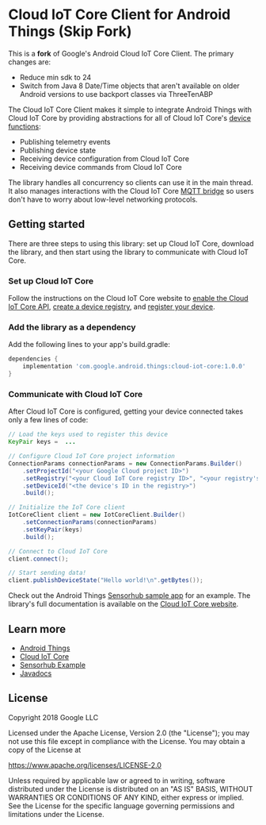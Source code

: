 # Cloud IoT Core Client for Android Things (Skip Fork)

This is a **fork** of Google's Android Cloud IoT Core Client. The primary changes are:
* Reduce min sdk to 24
* Switch from Java 8 Date/Time objects that aren't available on older Android versions to use backport classes via ThreeTenABP

The Cloud IoT Core Client makes it simple to integrate Android Things with Cloud IoT Core by
providing abstractions for all of Cloud IoT Core's
[device functions](https://cloud.google.com/iot/docs/concepts/devices):

* Publishing telemetry events
* Publishing device state
* Receiving device configuration from Cloud IoT Core
* Receiving device commands from Cloud IoT Core

The library handles all concurrency so clients can use it in the main thread. It also manages
interactions with the Cloud IoT Core
[MQTT bridge](https://cloud.google.com/iot/docs/how-tos/mqtt-bridge) so users don't have to worry
about low-level networking protocols.

## Getting started

There are three steps to using this library: set up Cloud IoT Core, download the library, and then
start using the library to communicate with Cloud IoT Core.

### Set up Cloud IoT Core

Follow the instructions on the Cloud IoT Core website to
[enable the Cloud IoT Core API](https://cloud.google.com/iot/docs/how-tos/getting-started),
[create a device registry](https://cloud.google.com/iot/docs/how-tos/devices#creating_a_device_registry),
and
[register your device](https://cloud.google.com/iot/docs/how-tos/devices#creating_device_key_pairs).

### Add the library as a dependency

Add the following lines to your app's build.gradle:

```groovy
dependencies {
    implementation 'com.google.android.things:cloud-iot-core:1.0.0'
}
```

### Communicate with Cloud IoT Core

After Cloud IoT Core is configured, getting your device connected takes only a few lines of code:

```java
// Load the keys used to register this device
KeyPair keys =  ...

// Configure Cloud IoT Core project information
ConnectionParams connectionParams = new ConnectionParams.Builder()
    .setProjectId("<your Google Cloud project ID>")
    .setRegistry("<your Cloud IoT Core registry ID>", "<your registry's cloud region>")
    .setDeviceId("<the device's ID in the registry>")
    .build();

// Initialize the IoT Core client
IotCoreClient client = new IotCoreClient.Builder()
    .setConnectionParams(connectionParams)
    .setKeyPair(keys)
    .build();

// Connect to Cloud IoT Core
client.connect();

// Start sending data!
client.publishDeviceState("Hello world!\n".getBytes());
```

Check out the Android Things
[Sensorhub sample app][sensorhub]
for an example. The library's full documentation is available on the
[Cloud IoT Core website][javadocs].

## Learn more

* [Android Things](https://developer.android.com/things/)
* [Cloud IoT Core](https://cloud.google.com/iot-core/)
* [Sensorhub Example][sensorhub]
* [Javadocs][javadocs]

## License

Copyright 2018 Google LLC

Licensed under the Apache License, Version 2.0 (the "License");
you may not use this file except in compliance with the License.
You may obtain a copy of the License at

https://www.apache.org/licenses/LICENSE-2.0

Unless required by applicable law or agreed to in writing, software
distributed under the License is distributed on an "AS IS" BASIS,
WITHOUT WARRANTIES OR CONDITIONS OF ANY KIND, either express or implied.
See the License for the specific language governing permissions and
limitations under the License.

[sensorhub]: https://github.com/androidthings/sensorhub-cloud-iot
[javadocs]: https://cloud.google.com/iot/docs/reference/android-things/javadoc
